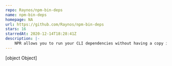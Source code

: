 ```yaml
---
repo: Raynos/npm-bin-deps
name: npm-bin-deps
homepage: NA
url: https://github.com/Raynos/npm-bin-deps
stars: 16
starredAt: 2020-12-14T18:28:41Z
description: |-
    NPR allows you to run your CLI dependencies without having a copy in node_modules.
---
```


[object Object]
